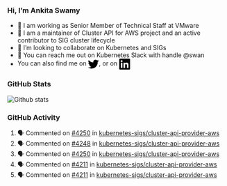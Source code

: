 ### Hi, I’m Ankita Swamy

- 💼 I am working as Senior Member of Technical Staff at VMware
- 👀 I am a maintainer of Cluster API for AWS project and an active contributor to SIG cluster lifecycle
- 💞️ I’m looking to collaborate on Kubernetes and SIGs
- 💬 You can reach me out on Kubernetes Slack with handle @swan
- You can also find me on <a href="https://twitter.com/SwamyAnkita" target="blank"><img align="center" src="https://raw.githubusercontent.com/Ankitasw/Ankitasw/master/svg/twitter.svg" alt="Ankitasw" height="25" width="25" color="#1DA1f2" /></a>, or on <a href="https://www.linkedin.com/in/Ankitaswamy/" target="blank"><img align="center" src="https://raw.githubusercontent.com/Ankitasw/Ankitasw/master/svg/linkedin.svg" alt="Ankitasw" height="25" width="25" /></a>

### GitHub Stats
![Github stats](https://github-readme-stats.vercel.app/api?username=Ankitasw&count_private=true&show_icons=true&theme=tokyonight)

### GitHub Activity 
<!--START_SECTION:activity-->
1. 🗣 Commented on [#4250](https://github.com/kubernetes-sigs/cluster-api-provider-aws/issues/4250) in [kubernetes-sigs/cluster-api-provider-aws](https://github.com/kubernetes-sigs/cluster-api-provider-aws)
2. 🗣 Commented on [#4248](https://github.com/kubernetes-sigs/cluster-api-provider-aws/issues/4248) in [kubernetes-sigs/cluster-api-provider-aws](https://github.com/kubernetes-sigs/cluster-api-provider-aws)
3. 🗣 Commented on [#4250](https://github.com/kubernetes-sigs/cluster-api-provider-aws/issues/4250) in [kubernetes-sigs/cluster-api-provider-aws](https://github.com/kubernetes-sigs/cluster-api-provider-aws)
4. 🗣 Commented on [#4211](https://github.com/kubernetes-sigs/cluster-api-provider-aws/issues/4211) in [kubernetes-sigs/cluster-api-provider-aws](https://github.com/kubernetes-sigs/cluster-api-provider-aws)
5. 🗣 Commented on [#4211](https://github.com/kubernetes-sigs/cluster-api-provider-aws/issues/4211) in [kubernetes-sigs/cluster-api-provider-aws](https://github.com/kubernetes-sigs/cluster-api-provider-aws)
<!--END_SECTION:activity-->
